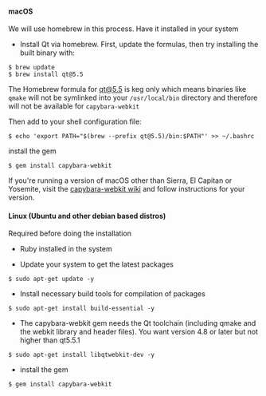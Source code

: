 #### macOS

We will use homebrew in this process. Have it installed in your system

* Install Qt via homebrew. First, update the formulas, then try installing the built binary with:

``` shell
$ brew update
$ brew install qt@5.5
```

The Homebrew formula for qt@5.5 is keg only which means binaries like `qmake` will not be symlinked into your `/usr/local/bin` directory and therefore will not be available for `capybara-webkit`

Then add to your shell configuration file:

``` shell
$ echo 'export PATH="$(brew --prefix qt@5.5)/bin:$PATH"' >> ~/.bashrc
```

install the gem
``` shell 
$ gem install capybara-webkit
```

If you're running a version of macOS other than Sierra, El Capitan or Yosemite, visit the [capybara-webkit wiki](https://github.com/thoughtbot/capybara-webkit/wiki/Installing-Qt-and-compiling-capybara-webkit) and follow instructions for your version.

#### Linux (Ubuntu and other debian based distros)

Required before doing the installation

* Ruby installed in the system

* Update your system to get the latest packages

``` shell
$ sudo apt-get update -y
```

* Install necessary build tools for compilation of packages

``` shell
$ sudo apt-get install build-essential -y
```

* The capybara-webkit gem needs the Qt toolchain (including qmake and the webkit library and header files). You want version 4.8 or later but not higher than qt5.5.1

``` shell
$ sudo apt-get install libqtwebkit-dev -y
```

* install the gem

``` shell 
$ gem install capybara-webkit
```